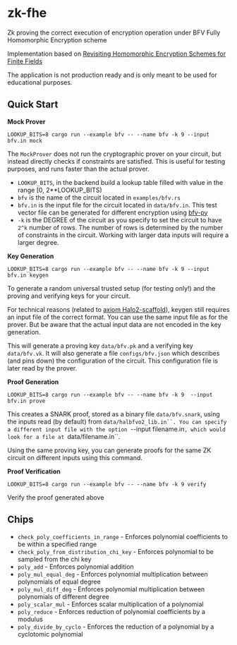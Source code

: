 # zk-fhe
Zk proving the correct execution of encryption operation under BFV Fully Homomorphic Encryption scheme

Implementation based on [Revisiting Homomorphic Encryption Schemes for Finite Fields](https://eprint.iacr.org/2021/204.pdf)

The application is not production ready and is only meant to be used for educational purposes.

## Quick Start

**Mock Prover**

`LOOKUP_BITS=8 cargo run --example bfv -- --name bfv -k 9 --input bfv.in mock`

The `MockProver` does not run the cryptographic prover on your circuit, but instead directly checks if constraints are satisfied. This is useful for testing purposes, and runs faster than the actual prover.

- `LOOKUP_BITS`, in the backend build a lookup table filled with value in the range [0, 2**LOOKUP_BITS)
- `bfv` is the name of the circuit located in `examples/bfv.rs` 
- `bfv.in` is the input file for the circuit located in `data/bfv.in`. This test vector file can be generated for different encryption using [bfv-py](https://github.com/yuriko627/bfv-py)
- `-k` is the DEGREE of the circuit as you specify to set the circuit to have `2^k` number of rows. The number of rows is determined by the number of constraints in the circuit. Working with larger data inputs will require a larger degree.

**Key Generation**

`LOOKUP_BITS=8 cargo run --example bfv -- --name bfv -k 9 --input bfv.in keygen`

To generate a random universal trusted setup (for testing only!) and the proving and verifying keys for your circuit.

For technical reasons (related to [axiom Halo2-scaffold](https://github.com/axiom-crypto/halo2-scaffold)), keygen still requires an input file of the correct format. You can use the same input file as for the prover. But be aware that the actual input data are not encoded in the key generation. 

This will generate a proving key `data/bfv.pk` and a verifying key `data/bfv.vk`. It will also generate a file `configs/bfv.json` which describes (and pins down) the configuration of the circuit. This configuration file is later read by the prover.

**Proof Generation**

`LOOKUP_BITS=8 cargo run --example bfv -- --name bfv -k 9  --input bfv.in prove`

This creates a SNARK proof, stored as a binary file `data/bfv.snark`, using the inputs read (by default) from `data/halbfvo2_lib.in``. You can specify a different input file with the option `--input filename.in`, which would look for a file at `data/filename.in``.

Using the same proving key, you can generate proofs for the same ZK circuit on different inputs using this command.

**Proof Verification**

`LOOKUP_BITS=8 cargo run --example bfv -- --name bfv -k 9 verify`

Verify the proof generated above

## Chips 

- `check_poly_coefficients_in_range` - Enforces polynomial coefficients to be within a specified range
- `check_poly_from_distribution_chi_key` - Enforces polynomial to be sampled from the chi key
- `poly_add` - Enforces polynomial addition
- `poly_mul_equal_deg` - Enforces polynomial multiplication between polynomials of equal degree
- `poly_mul_diff_deg` - Enforces polynomial multiplication between polynomials of different degree
- `poly_scalar_mul` - Enforces scalar multiplication of a polynomial
- `poly_reduce` - Enforces reduction of polynomial coefficients by a modulus
- `poly_divide_by_cyclo` - Enforces the reduction of a polynomial by a cyclotomic polynomial


